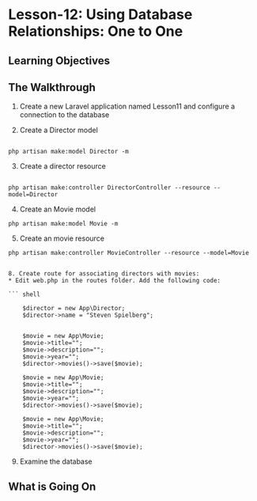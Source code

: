 <!-- enter lesson number and title below separated by hyphen-->
# Lesson-12: Using Database Relationships: One to One  

## Learning Objectives

## The Walkthrough

1. Create a new Laravel application named Lesson11 and configure a connection to the database 

2. Create a Director model 
``` shell 

php artisan make:model Director -m
```

3. Create a director resource 

``` shell 

php artisan make:controller DirectorController --resource --model=Director  
```
4. Create an Movie model 
``` shell 
php artisan make:model Movie -m 
``` 

5. Create an movie resource

``` shell 
php artisan make:controller MovieController --resource --model=Movie


8. Create route for associating directors with movies: 
* Edit web.php in the routes folder. Add the following code: 

``` shell 
	
	$director = new App\Director; 
	$director->name = "Steven Spielberg"; 


	$movie = new App\Movie; 
	$movie->title="";	
	$movie->description="";	
	$movie->year="";	
	$director->movies()->save($movie);

	$movie = new App\Movie; 
	$movie->title="";	
	$movie->description="";	
	$movie->year="";	
	$director->movies()->save($movie);

	$movie = new App\Movie; 
	$movie->title="";	
	$movie->description="";	
	$movie->year="";	
	$director->movies()->save($movie);

``` 

9. Examine the database 


## What is Going On
